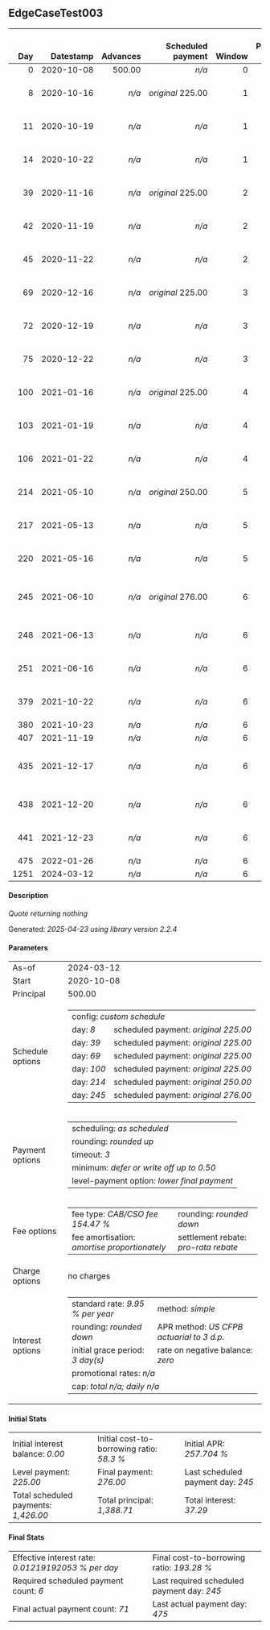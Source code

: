 <h2>EdgeCaseTest003</h2>
<table>
    <thead style="vertical-align: bottom;">
        <th style="text-align: right;">Day</th>
        <th style="text-align: right;">Datestamp</th>
        <th style="text-align: right;">Advances</th>
        <th style="text-align: right;">Scheduled payment</th>
        <th style="text-align: right;">Window</th>
        <th style="text-align: right;">Payment due</th>
        <th style="text-align: right;">Actual payments</th>
        <th style="text-align: right;">Generated payment</th>
        <th style="text-align: right;">Net effect</th>
        <th style="text-align: right;">Payment status</th>
        <th style="text-align: right;">Balance status</th>
        <th style="text-align: right;">Simple interest</th>
        <th style="text-align: right;">New interest</th>
        <th style="text-align: right;">New charges</th>
        <th style="text-align: right;">Principal portion</th>
        <th style="text-align: right;">Fee portion</th>
        <th style="text-align: right;">Interest portion</th>
        <th style="text-align: right;">Charges portion</th>
        <th style="text-align: right;">Fee rebate</th>
        <th style="text-align: right;">Principal balance</th>
        <th style="text-align: right;">Fee balance</th>
        <th style="text-align: right;">Interest balance</th>
        <th style="text-align: right;">Charges balance</th>
        <th style="text-align: right;">Settlement figure</th>
        <th style="text-align: right;">Fee rebate if&nbsp;settled</th>
    </thead>
    <tr style="text-align: right;">
        <td class="ci00">0</td>
        <td class="ci01" style="white-space: nowrap;">2020-10-08</td>
        <td class="ci02">500.00</td>
        <td class="ci03" style="white-space: nowrap;"><i>n/a<i></td>
        <td class="ci04">0</td>
        <td class="ci05">0.00</td>
        <td class="ci06"><i>n/a</i></td>
        <td class="ci07"><i>n/a</i></td>
        <td class="ci08">0.00</td>
        <td class="ci09"><i>none&nbsp;scheduled</i></td>
        <td class="ci10">open</td>
        <td class="ci11">0.0000</td>
        <td class="ci12">0.0000</td>
        <td class="ci13"><i>n/a</i></td>
        <td class="ci14">0.00</td>
        <td class="ci15">0.00</td>
        <td class="ci16">0.00</td>
        <td class="ci17">0.00</td>
        <td class="ci18">0.00</td>
        <td class="ci19">500.00</td>
        <td class="ci20">772.35</td>
        <td class="ci21">0.0000</td>
        <td class="ci22">0.00</td>
        <td class="ci23">1,272.35</td>
        <td class="ci24">772.35</td>
    </tr>
    <tr style="text-align: right;">
        <td class="ci00">8</td>
        <td class="ci01" style="white-space: nowrap;">2020-10-16</td>
        <td class="ci02"><i>n/a</i></td>
        <td class="ci03" style="white-space: nowrap;"><i>original</i> 225.00</td>
        <td class="ci04">1</td>
        <td class="ci05">225.00</td>
        <td class="ci06">225.00&nbsp;<i>failed</i><br/>225.00&nbsp;<i>failed</i><br/>225.00&nbsp;<i>failed</i></td>
        <td class="ci07"><i>n/a</i></td>
        <td class="ci08">0.00</td>
        <td class="ci09"><i>missed&nbsp;payment</i></td>
        <td class="ci10">open</td>
        <td class="ci11">2.7748</td>
        <td class="ci12">2.7748</td>
        <td class="ci13"><i>n/a</i></td>
        <td class="ci14">0.00</td>
        <td class="ci15">0.00</td>
        <td class="ci16">0.00</td>
        <td class="ci17">0.00</td>
        <td class="ci18">0.00</td>
        <td class="ci19">500.00</td>
        <td class="ci20">772.35</td>
        <td class="ci21">2.7748</td>
        <td class="ci22">0.00</td>
        <td class="ci23">527.98</td>
        <td class="ci24">747.14</td>
    </tr>
    <tr style="text-align: right;">
        <td class="ci00">11</td>
        <td class="ci01" style="white-space: nowrap;">2020-10-19</td>
        <td class="ci02"><i>n/a</i></td>
        <td class="ci03" style="white-space: nowrap;"><i>n/a<i></td>
        <td class="ci04">1</td>
        <td class="ci05">0.00</td>
        <td class="ci06">225.00&nbsp;<i>failed</i><br/>225.00&nbsp;<i>failed</i><br/>225.00&nbsp;<i>failed</i></td>
        <td class="ci07"><i>n/a</i></td>
        <td class="ci08">0.00</td>
        <td class="ci09"><i>nothing&nbsp;due</i></td>
        <td class="ci10">open</td>
        <td class="ci11">1.0405</td>
        <td class="ci12">1.0405</td>
        <td class="ci13"><i>n/a</i></td>
        <td class="ci14">0.00</td>
        <td class="ci15">0.00</td>
        <td class="ci16">0.00</td>
        <td class="ci17">0.00</td>
        <td class="ci18">0.00</td>
        <td class="ci19">500.00</td>
        <td class="ci20">772.35</td>
        <td class="ci21">3.8153</td>
        <td class="ci22">0.00</td>
        <td class="ci23">538.48</td>
        <td class="ci24">737.68</td>
    </tr>
    <tr style="text-align: right;">
        <td class="ci00">14</td>
        <td class="ci01" style="white-space: nowrap;">2020-10-22</td>
        <td class="ci02"><i>n/a</i></td>
        <td class="ci03" style="white-space: nowrap;"><i>n/a<i></td>
        <td class="ci04">1</td>
        <td class="ci05">0.00</td>
        <td class="ci06">225.00&nbsp;<i>failed</i><br/>225.00&nbsp;<i>failed</i><br/>225.00&nbsp;<i>failed</i></td>
        <td class="ci07"><i>n/a</i></td>
        <td class="ci08">0.00</td>
        <td class="ci09"><i>nothing&nbsp;due</i></td>
        <td class="ci10">open</td>
        <td class="ci11">1.0405</td>
        <td class="ci12">1.0405</td>
        <td class="ci13"><i>n/a</i></td>
        <td class="ci14">0.00</td>
        <td class="ci15">0.00</td>
        <td class="ci16">0.00</td>
        <td class="ci17">0.00</td>
        <td class="ci18">0.00</td>
        <td class="ci19">500.00</td>
        <td class="ci20">772.35</td>
        <td class="ci21">4.8558</td>
        <td class="ci22">0.00</td>
        <td class="ci23">548.98</td>
        <td class="ci24">728.22</td>
    </tr>
    <tr style="text-align: right;">
        <td class="ci00">39</td>
        <td class="ci01" style="white-space: nowrap;">2020-11-16</td>
        <td class="ci02"><i>n/a</i></td>
        <td class="ci03" style="white-space: nowrap;"><i>original</i> 225.00</td>
        <td class="ci04">2</td>
        <td class="ci05">225.00</td>
        <td class="ci06">225.00&nbsp;<i>failed</i><br/>225.00&nbsp;<i>failed</i><br/>225.00&nbsp;<i>failed</i></td>
        <td class="ci07"><i>n/a</i></td>
        <td class="ci08">0.00</td>
        <td class="ci09"><i>missed&nbsp;payment</i></td>
        <td class="ci10">open</td>
        <td class="ci11">8.6712</td>
        <td class="ci12">8.6712</td>
        <td class="ci13"><i>n/a</i></td>
        <td class="ci14">0.00</td>
        <td class="ci15">0.00</td>
        <td class="ci16">0.00</td>
        <td class="ci17">0.00</td>
        <td class="ci18">0.00</td>
        <td class="ci19">500.00</td>
        <td class="ci20">772.35</td>
        <td class="ci21">13.5270</td>
        <td class="ci22">0.00</td>
        <td class="ci23">636.46</td>
        <td class="ci24">649.41</td>
    </tr>
    <tr style="text-align: right;">
        <td class="ci00">42</td>
        <td class="ci01" style="white-space: nowrap;">2020-11-19</td>
        <td class="ci02"><i>n/a</i></td>
        <td class="ci03" style="white-space: nowrap;"><i>n/a<i></td>
        <td class="ci04">2</td>
        <td class="ci05">0.00</td>
        <td class="ci06">225.00&nbsp;<i>failed</i><br/>225.00&nbsp;<i>failed</i><br/>225.00&nbsp;<i>failed</i></td>
        <td class="ci07"><i>n/a</i></td>
        <td class="ci08">0.00</td>
        <td class="ci09"><i>nothing&nbsp;due</i></td>
        <td class="ci10">open</td>
        <td class="ci11">1.0405</td>
        <td class="ci12">1.0405</td>
        <td class="ci13"><i>n/a</i></td>
        <td class="ci14">0.00</td>
        <td class="ci15">0.00</td>
        <td class="ci16">0.00</td>
        <td class="ci17">0.00</td>
        <td class="ci18">0.00</td>
        <td class="ci19">500.00</td>
        <td class="ci20">772.35</td>
        <td class="ci21">14.5675</td>
        <td class="ci22">0.00</td>
        <td class="ci23">646.96</td>
        <td class="ci24">639.95</td>
    </tr>
    <tr style="text-align: right;">
        <td class="ci00">45</td>
        <td class="ci01" style="white-space: nowrap;">2020-11-22</td>
        <td class="ci02"><i>n/a</i></td>
        <td class="ci03" style="white-space: nowrap;"><i>n/a<i></td>
        <td class="ci04">2</td>
        <td class="ci05">0.00</td>
        <td class="ci06">225.00&nbsp;<i>failed</i><br/>225.00&nbsp;<i>failed</i><br/>225.00&nbsp;<i>failed</i></td>
        <td class="ci07"><i>n/a</i></td>
        <td class="ci08">0.00</td>
        <td class="ci09"><i>nothing&nbsp;due</i></td>
        <td class="ci10">open</td>
        <td class="ci11">1.0405</td>
        <td class="ci12">1.0405</td>
        <td class="ci13"><i>n/a</i></td>
        <td class="ci14">0.00</td>
        <td class="ci15">0.00</td>
        <td class="ci16">0.00</td>
        <td class="ci17">0.00</td>
        <td class="ci18">0.00</td>
        <td class="ci19">500.00</td>
        <td class="ci20">772.35</td>
        <td class="ci21">15.6081</td>
        <td class="ci22">0.00</td>
        <td class="ci23">657.46</td>
        <td class="ci24">630.49</td>
    </tr>
    <tr style="text-align: right;">
        <td class="ci00">69</td>
        <td class="ci01" style="white-space: nowrap;">2020-12-16</td>
        <td class="ci02"><i>n/a</i></td>
        <td class="ci03" style="white-space: nowrap;"><i>original</i> 225.00</td>
        <td class="ci04">3</td>
        <td class="ci05">225.00</td>
        <td class="ci06">225.00&nbsp;<i>failed</i><br/>225.00&nbsp;<i>failed</i><br/>225.00&nbsp;<i>failed</i></td>
        <td class="ci07"><i>n/a</i></td>
        <td class="ci08">0.00</td>
        <td class="ci09"><i>paid&nbsp;later&nbsp;in&nbsp;full</i></td>
        <td class="ci10">open</td>
        <td class="ci11">8.3243</td>
        <td class="ci12">8.3243</td>
        <td class="ci13"><i>n/a</i></td>
        <td class="ci14">0.00</td>
        <td class="ci15">0.00</td>
        <td class="ci16">0.00</td>
        <td class="ci17">0.00</td>
        <td class="ci18">0.00</td>
        <td class="ci19">500.00</td>
        <td class="ci20">772.35</td>
        <td class="ci21">23.9324</td>
        <td class="ci22">0.00</td>
        <td class="ci23">741.44</td>
        <td class="ci24">554.84</td>
    </tr>
    <tr style="text-align: right;">
        <td class="ci00">72</td>
        <td class="ci01" style="white-space: nowrap;">2020-12-19</td>
        <td class="ci02"><i>n/a</i></td>
        <td class="ci03" style="white-space: nowrap;"><i>n/a<i></td>
        <td class="ci04">3</td>
        <td class="ci05">0.00</td>
        <td class="ci06"><i>confirmed</i>&nbsp;225.00<br/>225.00&nbsp;<i>failed</i><br/>225.00&nbsp;<i>failed</i></td>
        <td class="ci07"><i>n/a</i></td>
        <td class="ci08">225.00</td>
        <td class="ci09"><i>extra&nbsp;payment</i></td>
        <td class="ci10">open</td>
        <td class="ci11">1.0405</td>
        <td class="ci12">1.0405</td>
        <td class="ci13"><i>n/a</i></td>
        <td class="ci14">78.60</td>
        <td class="ci15">121.43</td>
        <td class="ci16">24.97</td>
        <td class="ci17">0.00</td>
        <td class="ci18">0.00</td>
        <td class="ci19">421.40</td>
        <td class="ci20">650.92</td>
        <td class="ci21">0.0000</td>
        <td class="ci22">0.00</td>
        <td class="ci23">526.94</td>
        <td class="ci24">545.38</td>
    </tr>
    <tr style="text-align: right;">
        <td class="ci00">75</td>
        <td class="ci01" style="white-space: nowrap;">2020-12-22</td>
        <td class="ci02"><i>n/a</i></td>
        <td class="ci03" style="white-space: nowrap;"><i>n/a<i></td>
        <td class="ci04">3</td>
        <td class="ci05">0.00</td>
        <td class="ci06">225.00&nbsp;<i>failed</i><br/>225.00&nbsp;<i>failed</i><br/>225.00&nbsp;<i>failed</i></td>
        <td class="ci07"><i>n/a</i></td>
        <td class="ci08">0.00</td>
        <td class="ci09"><i>nothing&nbsp;due</i></td>
        <td class="ci10">open</td>
        <td class="ci11">0.8770</td>
        <td class="ci12">0.8770</td>
        <td class="ci13"><i>n/a</i></td>
        <td class="ci14">0.00</td>
        <td class="ci15">0.00</td>
        <td class="ci16">0.00</td>
        <td class="ci17">0.00</td>
        <td class="ci18">0.00</td>
        <td class="ci19">421.40</td>
        <td class="ci20">650.92</td>
        <td class="ci21">0.8770</td>
        <td class="ci22">0.00</td>
        <td class="ci23">537.27</td>
        <td class="ci24">535.92</td>
    </tr>
    <tr style="text-align: right;">
        <td class="ci00">100</td>
        <td class="ci01" style="white-space: nowrap;">2021-01-16</td>
        <td class="ci02"><i>n/a</i></td>
        <td class="ci03" style="white-space: nowrap;"><i>original</i> 225.00</td>
        <td class="ci04">4</td>
        <td class="ci05">225.00</td>
        <td class="ci06">225.00&nbsp;<i>failed</i><br/>225.00&nbsp;<i>failed</i><br/>225.00&nbsp;<i>failed</i></td>
        <td class="ci07"><i>n/a</i></td>
        <td class="ci08">0.00</td>
        <td class="ci09"><i>paid&nbsp;later&nbsp;in&nbsp;full</i></td>
        <td class="ci10">open</td>
        <td class="ci11">7.3079</td>
        <td class="ci12">7.3079</td>
        <td class="ci13"><i>n/a</i></td>
        <td class="ci14">0.00</td>
        <td class="ci15">0.00</td>
        <td class="ci16">0.00</td>
        <td class="ci17">0.00</td>
        <td class="ci18">0.00</td>
        <td class="ci19">421.40</td>
        <td class="ci20">650.92</td>
        <td class="ci21">8.1849</td>
        <td class="ci22">0.00</td>
        <td class="ci23">623.39</td>
        <td class="ci24">457.11</td>
    </tr>
    <tr style="text-align: right;">
        <td class="ci00">103</td>
        <td class="ci01" style="white-space: nowrap;">2021-01-19</td>
        <td class="ci02"><i>n/a</i></td>
        <td class="ci03" style="white-space: nowrap;"><i>n/a<i></td>
        <td class="ci04">4</td>
        <td class="ci05">0.00</td>
        <td class="ci06">237.00&nbsp;<i>failed</i><br/>237.00&nbsp;<i>failed</i><br/>237.00&nbsp;<i>failed</i></td>
        <td class="ci07"><i>n/a</i></td>
        <td class="ci08">0.00</td>
        <td class="ci09"><i>nothing&nbsp;due</i></td>
        <td class="ci10">open</td>
        <td class="ci11">0.8770</td>
        <td class="ci12">0.8770</td>
        <td class="ci13"><i>n/a</i></td>
        <td class="ci14">0.00</td>
        <td class="ci15">0.00</td>
        <td class="ci16">0.00</td>
        <td class="ci17">0.00</td>
        <td class="ci18">0.00</td>
        <td class="ci19">421.40</td>
        <td class="ci20">650.92</td>
        <td class="ci21">9.0618</td>
        <td class="ci22">0.00</td>
        <td class="ci23">633.73</td>
        <td class="ci24">447.65</td>
    </tr>
    <tr style="text-align: right;">
        <td class="ci00">106</td>
        <td class="ci01" style="white-space: nowrap;">2021-01-22</td>
        <td class="ci02"><i>n/a</i></td>
        <td class="ci03" style="white-space: nowrap;"><i>n/a<i></td>
        <td class="ci04">4</td>
        <td class="ci05">0.00</td>
        <td class="ci06"><i>confirmed</i>&nbsp;249.00<br/>225.00&nbsp;<i>failed</i><br/>225.00&nbsp;<i>failed</i></td>
        <td class="ci07"><i>n/a</i></td>
        <td class="ci08">249.00</td>
        <td class="ci09"><i>extra&nbsp;payment</i></td>
        <td class="ci10">open</td>
        <td class="ci11">0.8770</td>
        <td class="ci12">0.8770</td>
        <td class="ci13"><i>n/a</i></td>
        <td class="ci14">93.94</td>
        <td class="ci15">145.13</td>
        <td class="ci16">9.93</td>
        <td class="ci17">0.00</td>
        <td class="ci18">0.00</td>
        <td class="ci19">327.46</td>
        <td class="ci20">505.79</td>
        <td class="ci21">0.0000</td>
        <td class="ci22">0.00</td>
        <td class="ci23">395.05</td>
        <td class="ci24">438.20</td>
    </tr>
    <tr style="text-align: right;">
        <td class="ci00">214</td>
        <td class="ci01" style="white-space: nowrap;">2021-05-10</td>
        <td class="ci02"><i>n/a</i></td>
        <td class="ci03" style="white-space: nowrap;"><i>original</i> 250.00</td>
        <td class="ci04">5</td>
        <td class="ci05">250.00</td>
        <td class="ci06">250.00&nbsp;<i>failed</i><br/>250.00&nbsp;<i>failed</i><br/>250.00&nbsp;<i>failed</i></td>
        <td class="ci07"><i>n/a</i></td>
        <td class="ci08">0.00</td>
        <td class="ci09"><i>missed&nbsp;payment</i></td>
        <td class="ci10">open</td>
        <td class="ci11">24.5318</td>
        <td class="ci12">24.5318</td>
        <td class="ci13"><i>n/a</i></td>
        <td class="ci14">0.00</td>
        <td class="ci15">0.00</td>
        <td class="ci16">0.00</td>
        <td class="ci17">0.00</td>
        <td class="ci18">0.00</td>
        <td class="ci19">327.46</td>
        <td class="ci20">505.79</td>
        <td class="ci21">24.5318</td>
        <td class="ci22">0.00</td>
        <td class="ci23">760.05</td>
        <td class="ci24">97.73</td>
    </tr>
    <tr style="text-align: right;">
        <td class="ci00">217</td>
        <td class="ci01" style="white-space: nowrap;">2021-05-13</td>
        <td class="ci02"><i>n/a</i></td>
        <td class="ci03" style="white-space: nowrap;"><i>n/a<i></td>
        <td class="ci04">5</td>
        <td class="ci05">0.00</td>
        <td class="ci06">250.00&nbsp;<i>failed</i><br/>250.00&nbsp;<i>failed</i><br/>250.00&nbsp;<i>failed</i></td>
        <td class="ci07"><i>n/a</i></td>
        <td class="ci08">0.00</td>
        <td class="ci09"><i>nothing&nbsp;due</i></td>
        <td class="ci10">open</td>
        <td class="ci11">0.6814</td>
        <td class="ci12">0.6814</td>
        <td class="ci13"><i>n/a</i></td>
        <td class="ci14">0.00</td>
        <td class="ci15">0.00</td>
        <td class="ci16">0.00</td>
        <td class="ci17">0.00</td>
        <td class="ci18">0.00</td>
        <td class="ci19">327.46</td>
        <td class="ci20">505.79</td>
        <td class="ci21">25.2132</td>
        <td class="ci22">0.00</td>
        <td class="ci23">770.19</td>
        <td class="ci24">88.27</td>
    </tr>
    <tr style="text-align: right;">
        <td class="ci00">220</td>
        <td class="ci01" style="white-space: nowrap;">2021-05-16</td>
        <td class="ci02"><i>n/a</i></td>
        <td class="ci03" style="white-space: nowrap;"><i>n/a<i></td>
        <td class="ci04">5</td>
        <td class="ci05">0.00</td>
        <td class="ci06">250.00&nbsp;<i>failed</i><br/>250.00&nbsp;<i>failed</i><br/>250.00&nbsp;<i>failed</i></td>
        <td class="ci07"><i>n/a</i></td>
        <td class="ci08">0.00</td>
        <td class="ci09"><i>nothing&nbsp;due</i></td>
        <td class="ci10">open</td>
        <td class="ci11">0.6814</td>
        <td class="ci12">0.6814</td>
        <td class="ci13"><i>n/a</i></td>
        <td class="ci14">0.00</td>
        <td class="ci15">0.00</td>
        <td class="ci16">0.00</td>
        <td class="ci17">0.00</td>
        <td class="ci18">0.00</td>
        <td class="ci19">327.46</td>
        <td class="ci20">505.79</td>
        <td class="ci21">25.8947</td>
        <td class="ci22">0.00</td>
        <td class="ci23">780.32</td>
        <td class="ci24">78.82</td>
    </tr>
    <tr style="text-align: right;">
        <td class="ci00">245</td>
        <td class="ci01" style="white-space: nowrap;">2021-06-10</td>
        <td class="ci02"><i>n/a</i></td>
        <td class="ci03" style="white-space: nowrap;"><i>original</i> 276.00</td>
        <td class="ci04">6</td>
        <td class="ci05">276.00</td>
        <td class="ci06">250.00&nbsp;<i>failed</i><br/>250.00&nbsp;<i>failed</i><br/>250.00&nbsp;<i>failed</i><br/>250.00&nbsp;<i>failed</i></td>
        <td class="ci07"><i>n/a</i></td>
        <td class="ci08">0.00</td>
        <td class="ci09"><i>paid&nbsp;later&nbsp;in&nbsp;full</i></td>
        <td class="ci10">open</td>
        <td class="ci11">5.6787</td>
        <td class="ci12">5.6787</td>
        <td class="ci13"><i>n/a</i></td>
        <td class="ci14">0.00</td>
        <td class="ci15">0.00</td>
        <td class="ci16">0.00</td>
        <td class="ci17">0.00</td>
        <td class="ci18">0.00</td>
        <td class="ci19">327.46</td>
        <td class="ci20">505.79</td>
        <td class="ci21">31.5733</td>
        <td class="ci22">0.00</td>
        <td class="ci23">864.82</td>
        <td class="ci24">0.00</td>
    </tr>
    <tr style="text-align: right;">
        <td class="ci00">248</td>
        <td class="ci01" style="white-space: nowrap;">2021-06-13</td>
        <td class="ci02"><i>n/a</i></td>
        <td class="ci03" style="white-space: nowrap;"><i>n/a<i></td>
        <td class="ci04">6</td>
        <td class="ci05">0.00</td>
        <td class="ci06">250.00&nbsp;<i>failed</i><br/>250.00&nbsp;<i>failed</i><br/>250.00&nbsp;<i>failed</i></td>
        <td class="ci07"><i>n/a</i></td>
        <td class="ci08">0.00</td>
        <td class="ci09"><i>nothing&nbsp;due</i></td>
        <td class="ci10">open</td>
        <td class="ci11">0.6814</td>
        <td class="ci12">0.6814</td>
        <td class="ci13"><i>n/a</i></td>
        <td class="ci14">0.00</td>
        <td class="ci15">0.00</td>
        <td class="ci16">0.00</td>
        <td class="ci17">0.00</td>
        <td class="ci18">0.00</td>
        <td class="ci19">327.46</td>
        <td class="ci20">505.79</td>
        <td class="ci21">32.2548</td>
        <td class="ci22">0.00</td>
        <td class="ci23">865.50</td>
        <td class="ci24">0.00</td>
    </tr>
    <tr style="text-align: right;">
        <td class="ci00">251</td>
        <td class="ci01" style="white-space: nowrap;">2021-06-16</td>
        <td class="ci02"><i>n/a</i></td>
        <td class="ci03" style="white-space: nowrap;"><i>n/a<i></td>
        <td class="ci04">6</td>
        <td class="ci05">0.00</td>
        <td class="ci06">250.00&nbsp;<i>failed</i><br/>250.00&nbsp;<i>failed</i><br/>250.00&nbsp;<i>failed</i></td>
        <td class="ci07"><i>n/a</i></td>
        <td class="ci08">0.00</td>
        <td class="ci09"><i>nothing&nbsp;due</i></td>
        <td class="ci10">open</td>
        <td class="ci11">0.6814</td>
        <td class="ci12">0.6814</td>
        <td class="ci13"><i>n/a</i></td>
        <td class="ci14">0.00</td>
        <td class="ci15">0.00</td>
        <td class="ci16">0.00</td>
        <td class="ci17">0.00</td>
        <td class="ci18">0.00</td>
        <td class="ci19">327.46</td>
        <td class="ci20">505.79</td>
        <td class="ci21">32.9362</td>
        <td class="ci22">0.00</td>
        <td class="ci23">866.18</td>
        <td class="ci24">0.00</td>
    </tr>
    <tr style="text-align: right;">
        <td class="ci00">379</td>
        <td class="ci01" style="white-space: nowrap;">2021-10-22</td>
        <td class="ci02"><i>n/a</i></td>
        <td class="ci03" style="white-space: nowrap;"><i>n/a<i></td>
        <td class="ci04">6</td>
        <td class="ci05">0.00</td>
        <td class="ci06">175.00&nbsp;<i>failed</i><br/>175.00&nbsp;<i>failed</i><br/>175.00&nbsp;<i>failed</i></td>
        <td class="ci07"><i>n/a</i></td>
        <td class="ci08">0.00</td>
        <td class="ci09"><i>nothing&nbsp;due</i></td>
        <td class="ci10">open</td>
        <td class="ci11">29.0747</td>
        <td class="ci12">29.0747</td>
        <td class="ci13"><i>n/a</i></td>
        <td class="ci14">0.00</td>
        <td class="ci15">0.00</td>
        <td class="ci16">0.00</td>
        <td class="ci17">0.00</td>
        <td class="ci18">0.00</td>
        <td class="ci19">327.46</td>
        <td class="ci20">505.79</td>
        <td class="ci21">62.0109</td>
        <td class="ci22">0.00</td>
        <td class="ci23">895.26</td>
        <td class="ci24">0.00</td>
    </tr>
    <tr style="text-align: right;">
        <td class="ci00">380</td>
        <td class="ci01" style="white-space: nowrap;">2021-10-23</td>
        <td class="ci02"><i>n/a</i></td>
        <td class="ci03" style="white-space: nowrap;"><i>n/a<i></td>
        <td class="ci04">6</td>
        <td class="ci05">0.00</td>
        <td class="ci06"><i>confirmed</i>&nbsp;175.00</td>
        <td class="ci07"><i>n/a</i></td>
        <td class="ci08">175.00</td>
        <td class="ci09"><i>extra&nbsp;payment</i></td>
        <td class="ci10">open</td>
        <td class="ci11">0.2271</td>
        <td class="ci12">0.2271</td>
        <td class="ci13"><i>n/a</i></td>
        <td class="ci14">44.31</td>
        <td class="ci15">68.46</td>
        <td class="ci16">62.23</td>
        <td class="ci17">0.00</td>
        <td class="ci18">0.00</td>
        <td class="ci19">283.15</td>
        <td class="ci20">437.33</td>
        <td class="ci21">0.0000</td>
        <td class="ci22">0.00</td>
        <td class="ci23">720.48</td>
        <td class="ci24">0.00</td>
    </tr>
    <tr style="text-align: right;">
        <td class="ci00">407</td>
        <td class="ci01" style="white-space: nowrap;">2021-11-19</td>
        <td class="ci02"><i>n/a</i></td>
        <td class="ci03" style="white-space: nowrap;"><i>n/a<i></td>
        <td class="ci04">6</td>
        <td class="ci05">0.00</td>
        <td class="ci06"><i>confirmed</i>&nbsp;175.00</td>
        <td class="ci07"><i>n/a</i></td>
        <td class="ci08">175.00</td>
        <td class="ci09"><i>extra&nbsp;payment</i></td>
        <td class="ci10">open</td>
        <td class="ci11">5.3029</td>
        <td class="ci12">5.3029</td>
        <td class="ci13"><i>n/a</i></td>
        <td class="ci14">66.68</td>
        <td class="ci15">103.02</td>
        <td class="ci16">5.30</td>
        <td class="ci17">0.00</td>
        <td class="ci18">0.00</td>
        <td class="ci19">216.47</td>
        <td class="ci20">334.31</td>
        <td class="ci21">0.0000</td>
        <td class="ci22">0.00</td>
        <td class="ci23">550.78</td>
        <td class="ci24">0.00</td>
    </tr>
    <tr style="text-align: right;">
        <td class="ci00">435</td>
        <td class="ci01" style="white-space: nowrap;">2021-12-17</td>
        <td class="ci02"><i>n/a</i></td>
        <td class="ci03" style="white-space: nowrap;"><i>n/a<i></td>
        <td class="ci04">6</td>
        <td class="ci05">0.00</td>
        <td class="ci06">176.00&nbsp;<i>failed</i><br/>176.00&nbsp;<i>failed</i><br/>176.00&nbsp;<i>failed</i><br/>176.00&nbsp;<i>failed</i></td>
        <td class="ci07"><i>n/a</i></td>
        <td class="ci08">0.00</td>
        <td class="ci09"><i>nothing&nbsp;due</i></td>
        <td class="ci10">open</td>
        <td class="ci11">4.2040</td>
        <td class="ci12">4.2040</td>
        <td class="ci13"><i>n/a</i></td>
        <td class="ci14">0.00</td>
        <td class="ci15">0.00</td>
        <td class="ci16">0.00</td>
        <td class="ci17">0.00</td>
        <td class="ci18">0.00</td>
        <td class="ci19">216.47</td>
        <td class="ci20">334.31</td>
        <td class="ci21">4.2040</td>
        <td class="ci22">0.00</td>
        <td class="ci23">554.98</td>
        <td class="ci24">0.00</td>
    </tr>
    <tr style="text-align: right;">
        <td class="ci00">438</td>
        <td class="ci01" style="white-space: nowrap;">2021-12-20</td>
        <td class="ci02"><i>n/a</i></td>
        <td class="ci03" style="white-space: nowrap;"><i>n/a<i></td>
        <td class="ci04">6</td>
        <td class="ci05">0.00</td>
        <td class="ci06">176.00&nbsp;<i>failed</i><br/>176.00&nbsp;<i>failed</i><br/>176.00&nbsp;<i>failed</i></td>
        <td class="ci07"><i>n/a</i></td>
        <td class="ci08">0.00</td>
        <td class="ci09"><i>nothing&nbsp;due</i></td>
        <td class="ci10">open</td>
        <td class="ci11">0.4504</td>
        <td class="ci12">0.4504</td>
        <td class="ci13"><i>n/a</i></td>
        <td class="ci14">0.00</td>
        <td class="ci15">0.00</td>
        <td class="ci16">0.00</td>
        <td class="ci17">0.00</td>
        <td class="ci18">0.00</td>
        <td class="ci19">216.47</td>
        <td class="ci20">334.31</td>
        <td class="ci21">4.6545</td>
        <td class="ci22">0.00</td>
        <td class="ci23">555.43</td>
        <td class="ci24">0.00</td>
    </tr>
    <tr style="text-align: right;">
        <td class="ci00">441</td>
        <td class="ci01" style="white-space: nowrap;">2021-12-23</td>
        <td class="ci02"><i>n/a</i></td>
        <td class="ci03" style="white-space: nowrap;"><i>n/a<i></td>
        <td class="ci04">6</td>
        <td class="ci05">0.00</td>
        <td class="ci06">176.00&nbsp;<i>failed</i><br/>176.00&nbsp;<i>failed</i><br/>176.00&nbsp;<i>failed</i></td>
        <td class="ci07"><i>n/a</i></td>
        <td class="ci08">0.00</td>
        <td class="ci09"><i>nothing&nbsp;due</i></td>
        <td class="ci10">open</td>
        <td class="ci11">0.4504</td>
        <td class="ci12">0.4504</td>
        <td class="ci13"><i>n/a</i></td>
        <td class="ci14">0.00</td>
        <td class="ci15">0.00</td>
        <td class="ci16">0.00</td>
        <td class="ci17">0.00</td>
        <td class="ci18">0.00</td>
        <td class="ci19">216.47</td>
        <td class="ci20">334.31</td>
        <td class="ci21">5.1049</td>
        <td class="ci22">0.00</td>
        <td class="ci23">555.88</td>
        <td class="ci24">0.00</td>
    </tr>
    <tr style="text-align: right;">
        <td class="ci00">475</td>
        <td class="ci01" style="white-space: nowrap;">2022-01-26</td>
        <td class="ci02"><i>n/a</i></td>
        <td class="ci03" style="white-space: nowrap;"><i>n/a<i></td>
        <td class="ci04">6</td>
        <td class="ci05">0.00</td>
        <td class="ci06"><i>confirmed</i>&nbsp;176.00</td>
        <td class="ci07"><i>n/a</i></td>
        <td class="ci08">176.00</td>
        <td class="ci09"><i>extra&nbsp;payment</i></td>
        <td class="ci10">open</td>
        <td class="ci11">5.1049</td>
        <td class="ci12">5.1049</td>
        <td class="ci13"><i>n/a</i></td>
        <td class="ci14">65.15</td>
        <td class="ci15">100.65</td>
        <td class="ci16">10.20</td>
        <td class="ci17">0.00</td>
        <td class="ci18">0.00</td>
        <td class="ci19">151.32</td>
        <td class="ci20">233.66</td>
        <td class="ci21">0.0000</td>
        <td class="ci22">0.00</td>
        <td class="ci23">384.98</td>
        <td class="ci24">0.00</td>
    </tr>
    <tr style="text-align: right;">
        <td class="ci00">1251</td>
        <td class="ci01" style="white-space: nowrap;">2024-03-12</td>
        <td class="ci02"><i>n/a</i></td>
        <td class="ci03" style="white-space: nowrap;"><i>n/a<i></td>
        <td class="ci04">6</td>
        <td class="ci05">0.00</td>
        <td class="ci06"><i>n/a</i></td>
        <td class="ci07">466.41</td>
        <td class="ci08">466.41</td>
        <td class="ci09"><i>generated</i></td>
        <td class="ci10">closed</td>
        <td class="ci11">81.4386</td>
        <td class="ci12">81.4386</td>
        <td class="ci13"><i>n/a</i></td>
        <td class="ci14">151.32</td>
        <td class="ci15">233.66</td>
        <td class="ci16">81.43</td>
        <td class="ci17">0.00</td>
        <td class="ci18">0.00</td>
        <td class="ci19">0.00</td>
        <td class="ci20">0.00</td>
        <td class="ci21">0.0000</td>
        <td class="ci22">0.00</td>
        <td class="ci23">0.00</td>
        <td class="ci24">0.00</td>
    </tr>
</table>

<h4>Description</h4>
<p><i>Quote returning nothing</i></p>
<p>Generated: <i>2025-04-23 using library version 2.2.4</i></p>
<h4>Parameters</h4>
<table>
    <tr>
        <td>As-of</td>
        <td>2024-03-12</td>
    </tr>
    <tr>
        <td>Start</td>
        <td>2020-10-08</td>
    </tr>
    <tr>
        <td>Principal</td>
        <td>500.00</td>
    </tr>
    <tr>
        <td>Schedule options</td>
        <td>
            <table>
                <tr>
                    <td colspan="2">config: <i>custom schedule</i></td>
                </tr>
                <tr>
                    <td>day: <i>8</i></td>
                    <td>scheduled payment: <i><i>original</i> 225.00</i></td>
                </tr>
                <tr>
                    <td>day: <i>39</i></td>
                    <td>scheduled payment: <i><i>original</i> 225.00</i></td>
                </tr>
                <tr>
                    <td>day: <i>69</i></td>
                    <td>scheduled payment: <i><i>original</i> 225.00</i></td>
                </tr>
                <tr>
                    <td>day: <i>100</i></td>
                    <td>scheduled payment: <i><i>original</i> 225.00</i></td>
                </tr>
                <tr>
                    <td>day: <i>214</i></td>
                    <td>scheduled payment: <i><i>original</i> 250.00</i></td>
                </tr>
                <tr>
                    <td>day: <i>245</i></td>
                    <td>scheduled payment: <i><i>original</i> 276.00</i></td>
                </tr>
            </table>
        </td>
    </tr>
    <tr>
        <td>Payment options</td>
        <td>
            <table>
                <tr>
                    <td>scheduling: <i>as scheduled</i></td>
                </tr>
                <tr>
                    <td>rounding: <i>rounded up</i></td>
                </tr>
                <tr>
                    <td>timeout: <i>3</i></td>
                </tr>
                <tr>
                    <td>minimum: <i>defer&nbsp;or&nbsp;write&nbsp;off&nbsp;up&nbsp;to&nbsp;0.50</i></td>
                </tr>
                <tr>
                    <td>level-payment option: <i>lower&nbsp;final&nbsp;payment</i></td>
                </tr>
            </table>
        </td>
    </tr>
    <tr>
        <td>Fee options</td>
        <td>
            <table>
                <tr>
                    <td>fee type: <i><i>CAB/CSO fee</i> 154.47 %</i></td>
                    <td>rounding: <i>rounded down</i></td>
                </tr>
                <tr>
                    <td>fee amortisation: <i>amortise proportionately</i></td>
                    <td>settlement rebate: <i>pro-rata rebate</i></td>
                </tr>
            </table>
        </td>
    </tr>
    <tr>
        <td>Charge options</td>
        <td>no charges
        </td>
    </tr>
    <tr>
        <td>Interest options</td>
        <td>
            <table>
                <tr>
                    <td>standard rate: <i>9.95 % per year</i></td>
                    <td>method: <i>simple</i></td>
                </tr>
                <tr>
                    <td>rounding: <i>rounded down</i></td>
                    <td>APR method: <i>US CFPB actuarial to 3 d.p.</i></td>
                </tr>
                <tr>
                    <td>initial grace period: <i>3 day(s)</i></td>
                    <td>rate on negative balance: <i>zero</i></td>
                </tr>
                <tr>
                    <td colspan="2">promotional rates: <i><i>n/a</i></i></td>
                </tr>
                <tr>
                    <td colspan="2">cap: <i>total <i>n/a</i>; daily <i>n/a</i></td>
                </tr>
            </table>
        </td>
    </tr>
</table>
<h4>Initial Stats</h4>
<table>
    <tr>
        <td>Initial interest balance: <i>0.00</i></td>
        <td>Initial cost-to-borrowing ratio: <i>58.3 %</i></td>
        <td>Initial APR: <i>257.704 %</i></td>
    </tr>
    <tr>
        <td>Level payment: <i>225.00</i></td>
        <td>Final payment: <i>276.00</i></td>
        <td>Last scheduled payment day: <i>245</i></td>
    </tr>
    <tr>
        <td>Total scheduled payments: <i>1,426.00</i></td>
        <td>Total principal: <i>1,388.71</i></td>
        <td>Total interest: <i>37.29</i></td>
    </tr>
</table>

<h4>Final Stats</h4>
<table>
    <tr>
        <td>Effective interest rate: <i>0.01219192053 % per day</i></td>
        <td>Final cost-to-borrowing ratio: <i>193.28 %</i></td>
    </tr>
    <tr>
        <td>Required scheduled payment count: <i>6</i></td>
        <td>Last required scheduled payment day: <i>245</i></td>
    </tr>
    <tr>
        <td>Final actual payment count: <i>71</i></td>
        <td>Last actual payment day: <i>475</i></td>
    </tr>
</table>
